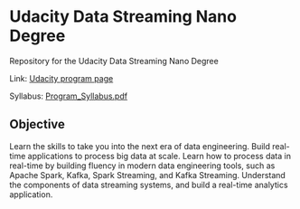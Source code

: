 # Udacity Data Streaming Nano Degree
Repository for the Udacity Data Streaming Nano Degree

Link: [Udacity program page](https://www.udacity.com/course/data-streaming-nanodegree--nd029)

Syllabus: [Program_Syllabus.pdf](./assets/Program_Syllabus.pdf)

## Objective

Learn the skills to take you into the next era of data engineering. Build real-time applications to process big data at scale. Learn how to process data in real-time by building fluency in modern data engineering tools, such as Apache Spark, Kafka, Spark Streaming, and Kafka Streaming. Understand the components of data streaming systems, and build a real-time analytics application.

